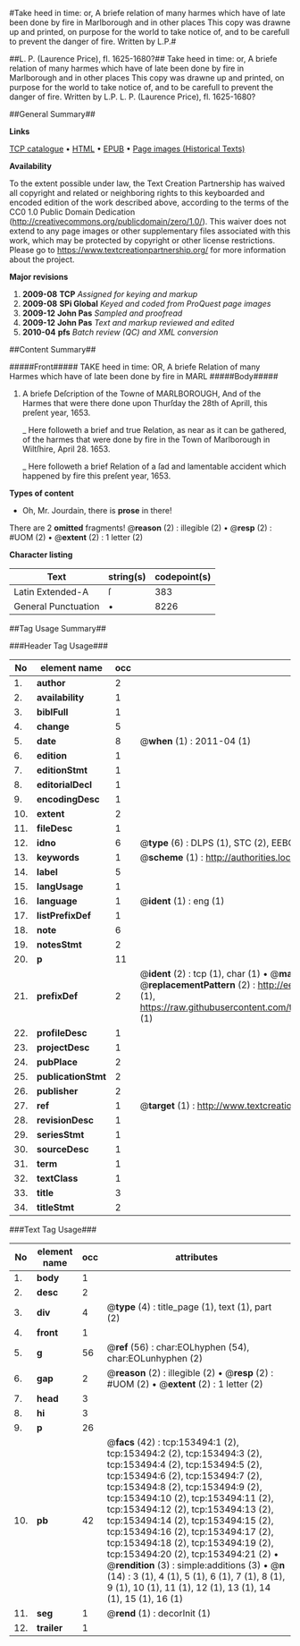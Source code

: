 #Take heed in time: or, A briefe relation of many harmes which have of late been done by fire in Marlborough and in other places This copy was drawne up and printed, on purpose for the world to take notice of, and to be carefull to prevent the danger of fire. Written by L.P.#

##L. P. (Laurence Price), fl. 1625-1680?##
Take heed in time: or, A briefe relation of many harmes which have of late been done by fire in Marlborough and in other places This copy was drawne up and printed, on purpose for the world to take notice of, and to be carefull to prevent the danger of fire. Written by L.P.
L. P. (Laurence Price), fl. 1625-1680?

##General Summary##

**Links**

[TCP catalogue](http://www.ota.ox.ac.uk/tcp/)  • 
[HTML](http://tei.it.ox.ac.uk/tcp/Texts-HTML/free/A90/A90989.html)  • 
[EPUB](http://tei.it.ox.ac.uk/tcp/Texts-EPUB/free/A90/A90989.epub) • 
[Page images (Historical Texts)](https://historicaltexts.jisc.ac.uk/eebo-99895918e)

**Availability**

To the extent possible under law, the Text Creation Partnership has waived all copyright and related or neighboring rights to this keyboarded and encoded edition of the work described above, according to the terms of the CC0 1.0 Public Domain Dedication (http://creativecommons.org/publicdomain/zero/1.0/). This waiver does not extend to any page images or other supplementary files associated with this work, which may be protected by copyright or other license restrictions. Please go to https://www.textcreationpartnership.org/ for more information about the project.

**Major revisions**

1. __2009-08__ __TCP__ *Assigned for keying and markup*
1. __2009-08__ __SPi Global__ *Keyed and coded from ProQuest page images*
1. __2009-12__ __John Pas__ *Sampled and proofread*
1. __2009-12__ __John Pas__ *Text and markup reviewed and edited*
1. __2010-04__ __pfs__ *Batch review (QC) and XML conversion*

##Content Summary##

#####Front#####
TAKE heed in time: OR, A briefe Relation of many Harmes which have of late been done by fire in MARL
#####Body#####

1. A briefe Deſcription of the Towne of MARLBOROUGH, And of the Harmes that were there done upon Thurſday the 28th of Aprill, this preſent year, 1653.

    _ Here followeth a brief and true Relation, as near as it can be gathered, of the harmes that were done by fire in the Town of Marlborough in Wiltſhire, April 28. 1653.

    _ Here followeth a brief Relation of a ſad and lamentable accident which happened by fire this preſent year, 1653.

**Types of content**

  * Oh, Mr. Jourdain, there is **prose** in there!

There are 2 **omitted** fragments! 
 @__reason__ (2) : illegible (2)  •  @__resp__ (2) : #UOM (2)  •  @__extent__ (2) : 1 letter (2)

**Character listing**


|Text|string(s)|codepoint(s)|
|---|---|---|
|Latin Extended-A|ſ|383|
|General Punctuation|•|8226|

##Tag Usage Summary##

###Header Tag Usage###

|No|element name|occ|attributes|
|---|---|---|---|
|1.|__author__|2||
|2.|__availability__|1||
|3.|__biblFull__|1||
|4.|__change__|5||
|5.|__date__|8| @__when__ (1) : 2011-04 (1)|
|6.|__edition__|1||
|7.|__editionStmt__|1||
|8.|__editorialDecl__|1||
|9.|__encodingDesc__|1||
|10.|__extent__|2||
|11.|__fileDesc__|1||
|12.|__idno__|6| @__type__ (6) : DLPS (1), STC (2), EEBO-CITATION (1), PROQUEST (1), VID (1)|
|13.|__keywords__|1| @__scheme__ (1) : http://authorities.loc.gov/ (1)|
|14.|__label__|5||
|15.|__langUsage__|1||
|16.|__language__|1| @__ident__ (1) : eng (1)|
|17.|__listPrefixDef__|1||
|18.|__note__|6||
|19.|__notesStmt__|2||
|20.|__p__|11||
|21.|__prefixDef__|2| @__ident__ (2) : tcp (1), char (1)  •  @__matchPattern__ (2) : ([0-9\-]+):([0-9IVX]+) (1), (.+) (1)  •  @__replacementPattern__ (2) : http://eebo.chadwyck.com/downloadtiff?vid=$1&page=$2 (1), https://raw.githubusercontent.com/textcreationpartnership/Texts/master/tcpchars.xml#$1 (1)|
|22.|__profileDesc__|1||
|23.|__projectDesc__|1||
|24.|__pubPlace__|2||
|25.|__publicationStmt__|2||
|26.|__publisher__|2||
|27.|__ref__|1| @__target__ (1) : http://www.textcreationpartnership.org/docs/. (1)|
|28.|__revisionDesc__|1||
|29.|__seriesStmt__|1||
|30.|__sourceDesc__|1||
|31.|__term__|1||
|32.|__textClass__|1||
|33.|__title__|3||
|34.|__titleStmt__|2||


###Text Tag Usage###

|No|element name|occ|attributes|
|---|---|---|---|
|1.|__body__|1||
|2.|__desc__|2||
|3.|__div__|4| @__type__ (4) : title_page (1), text (1), part (2)|
|4.|__front__|1||
|5.|__g__|56| @__ref__ (56) : char:EOLhyphen (54), char:EOLunhyphen (2)|
|6.|__gap__|2| @__reason__ (2) : illegible (2)  •  @__resp__ (2) : #UOM (2)  •  @__extent__ (2) : 1 letter (2)|
|7.|__head__|3||
|8.|__hi__|3||
|9.|__p__|26||
|10.|__pb__|42| @__facs__ (42) : tcp:153494:1 (2), tcp:153494:2 (2), tcp:153494:3 (2), tcp:153494:4 (2), tcp:153494:5 (2), tcp:153494:6 (2), tcp:153494:7 (2), tcp:153494:8 (2), tcp:153494:9 (2), tcp:153494:10 (2), tcp:153494:11 (2), tcp:153494:12 (2), tcp:153494:13 (2), tcp:153494:14 (2), tcp:153494:15 (2), tcp:153494:16 (2), tcp:153494:17 (2), tcp:153494:18 (2), tcp:153494:19 (2), tcp:153494:20 (2), tcp:153494:21 (2)  •  @__rendition__ (3) : simple:additions (3)  •  @__n__ (14) : 3 (1), 4 (1), 5 (1), 6 (1), 7 (1), 8 (1), 9 (1), 10 (1), 11 (1), 12 (1), 13 (1), 14 (1), 15 (1), 16 (1)|
|11.|__seg__|1| @__rend__ (1) : decorInit (1)|
|12.|__trailer__|1||
